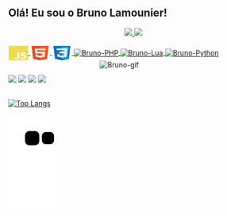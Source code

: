 ## Olá! Eu sou o Bruno Lamounier!
<div align="center">
  <a href="https://github.com/Brux4o">
  <img height="180em" src="https://github-readme-stats.vercel.app/api?username=Brux4o&show_icons=true&theme=dark&include_all_commits=true&count_private=true"/>
  <img height="180em" src="https://github-readme-stats.vercel.app/api/top-langs/?username=Brux4o&layout=compact&langs_count=7&theme=dark"/>
</div>
  
  <div style="display: inline_block"><br>
  <img align="center" alt="Bruno-Js" height="30" width="40" src="https://raw.githubusercontent.com/devicons/devicon/master/icons/javascript/javascript-plain.svg">
  <img align="center" alt="Bruno-HTML" height="30" width="40" src="https://raw.githubusercontent.com/devicons/devicon/master/icons/html5/html5-original.svg">
  <img align="center" alt="Bruno-CSS" height="30" width="40" src="https://raw.githubusercontent.com/devicons/devicon/master/icons/css3/css3-original.svg">
  <img align="center" alt="Bruno-PHP" height="30" width="40" src="https://cdn.jsdelivr.net/gh/devicons/devicon/icons/php/php-original.svg" />
  <img align="center" alt="Bruno-Lua" height="30" width="40" src="https://cdn.jsdelivr.net/gh/devicons/devicon/icons/lua/lua-plain-wordmark.svg" />
  <img align="center" alt="Bruno-Python" height="30" width="40" src="https://cdn.jsdelivr.net/gh/devicons/devicon/icons/python/python-original.svg" />
  <img align="right" alt="Bruno-gif" height="320" width="320" src="https://media.discordapp.net/attachments/790702732918915072/1032536755200598066/download20221004031010.png?width=579&height=579"/>
    
</div>
  
  ##
<div> 
  <a href="https://instagram.com/ixibrunin" target="_blank"><img src="https://img.shields.io/badge/-Instagram-%23E4405F?style=for-the-badge&logo=instagram&logoColor=white" target="_blank"></a>
  <a href="https://steamcommunity.com/id/cebrunu" target="_blank"><img src= "https://img.shields.io/badge/Steam-000000?style=for-the-badge&logo=steam&logoColor=white"></a>
  <a href = "mailto:cebrunu@gmail.com"><img src="https://img.shields.io/badge/-Gmail-%23333?style=for-the-badge&logo=gmail&logoColor=white" target="_blank"></a>
  <a href="https://www.linkedin.com/in/cebrunu" target="_blank"><img src="https://img.shields.io/badge/-LinkedIn-%230077B5?style=for-the-badge&logo=linkedin&logoColor=white" target="_blank"></a>
  
  ##
  [![Top Langs](https://github-readme-stats.vercel.app/api/top-langs/?username=Brux4o)](https://github.com/anuraghazra/github-readme-stats)
  
 
  ![Snake animation](https://github.com/rafaballerini/rafaballerini/blob/output/github-contribution-grid-snake.svg)
 
</div>
